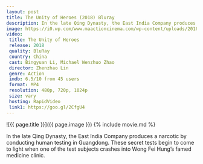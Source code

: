 ```yaml
---
layout: post
title: The Unity of Heroes (2018) Bluray
description: In the late Qing Dynasty, the East India Company produces a narcotic by conducting human testing.
image: https://i0.wp.com/www.maactioncinema.com/wp-content/uploads/2018/04/32467746_1807669449253267_3341097506720186368_n.jpg
video:
 title: The Unity of Heroes
 release: 2018
 quality: BluRay
 country: China
 cast: Bingyuan Li, Michael Wenzhuo Zhao
 director: Zhenzhao Lin
 genre: Action
 imdb: 6.5/10 from 45 users
 format: MP4
 resolution: 480p, 720p, 1024p
 size: vary
 hosting: RapidVideo
 link1: https://goo.gl/2CfgU4
---
```

![{{ page.title }}]({{ page.image }})
{% include movie.md %}

In the late Qing Dynasty, the East India Company produces a narcotic by conducting human testing in Guangdong. These secret tests begin to come to light when one of the test subjects crashes into Wong Fei Hung’s famed medicine clinic.
